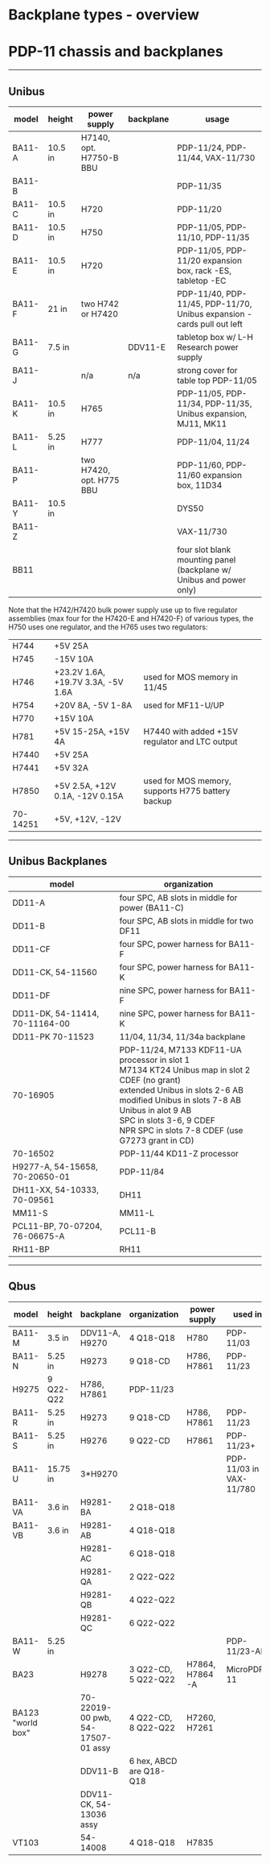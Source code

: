 # Backplane types - overview

# PDP-11 chassis and backplanes

* * *

## Unibus

| model | height | power supply | backplane | usage |
| --- | --- | --- | --- | --- |
| BA11-A | 10.5 in | H7140,  <br>opt. H7750-B BBU |     | PDP-11/24, PDP-11/44, VAX-11/730 |
| BA11-B |     |     |     | PDP-11/35 |
| BA11-C | 10.5 in | H720 |     | PDP-11/20 |
| BA11-D | 10.5 in | H750 |     | PDP-11/05, PDP-11/10, PDP-11/35 |
| BA11-E | 10.5 in | H720 |     | PDP-11/05, PDP-11/20 expansion box, rack -ES, tabletop -EC |
| BA11-F | 21 in | two H742 or H7420 |     | PDP-11/40, PDP-11/45, PDP-11/70, Unibus expansion - cards pull out left |
| BA11-G | 7.5 in |     | DDV11-E | tabletop box w/ L-H Research power supply |
| BA11-J |     | n/a | n/a | strong cover for table top PDP-11/05 |
| BA11-K | 10.5 in | H765 |     | PDP-11/05, PDP-11/34, PDP-11/35, Unibus expansion, MJ11, MK11 |
| BA11-L | 5.25 in | H777 |     | PDP-11/04, 11/24 |
| BA11-P |     | two H7420,  <br>opt. H775 BBU |     | PDP-11/60, PDP-11/60 expansion box, 11D34 |
| BA11-Y | 10.5 in |     |     | DYS50 |
| BA11-Z |     |     |     | VAX-11/730 |
| BB11 |     |     |     | four slot blank mounting panel (backplane w/ Unibus and power only) |

Note that the H742/H7420 bulk power supply use up to five regulator assemblies (max four for the H7420-E and H7420-F) of various types, the H750 uses one regulator, and the H765 uses two regulators:

|     |     |     |
| --- | --- | --- |
| H744 | +5V 25A |     |
| H745 | \-15V 10A |     |
| H746 | +23.2V 1.6A, +19.7V 3.3A, -5V 1.6A | used for MOS memory in 11/45 |
| H754 | +20V 8A, -5V 1-8A | used for MF11-U/UP |
| H770 | +15V 10A |     |
| H781 | +5V 15-25A, +15V 4A | H7440 with added +15V regulator and LTC output |
| H7440 | +5V 25A |     |
| H7441 | +5V 32A |     |
| H7850 | +5V 2.5A, +12V 0.1A, -12V 0.15A | used for MOS memory, supports H775 battery backup |
| 70-14251 | +5V, +12V, -12V |     |

* * *

## Unibus Backplanes

| model | organization |
| --- | --- |
| DD11-A | four SPC, AB slots in middle for power (BA11-C) |
| DD11-B | four SPC, AB slots in middle for two DF11 |
| DD11-CF | four SPC, power harness for BA11-F |
| DD11-CK, 54-11560 | four SPC, power harness for BA11-K |
| DD11-DF | nine SPC, power harness for BA11-F |
| DD11-DK, 54-11414, 70-11164-00 | nine SPC, power harness for BA11-K |
| DD11-PK 70-11523 | 11/04, 11/34, 11/34a backplane |
| 70-16905 | PDP-11/24, M7133 KDF11-UA processor in slot 1  <br>M7134 KT24 Unibus map in slot 2 CDEF (no grant)  <br>extended Unibus in slots 2-6 AB  <br>modified Unibus in slots 7-8 AB  <br>Unibus in alot 9 AB  <br>SPC in slots 3-6, 9 CDEF  <br>NPR SPC in slots 7-8 CDEF (use G7273 grant in CD) |
| 70-16502 | PDP-11/44 KD11-Z processor |
| H9277-A, 54-15658, 70-20650-01 | PDP-11/84 |
| DH11-XX, 54-10333, 70-09561 | DH11 |
| MM11-S | MM11-L |
| PCL11-BP, 70-07204, 76-06675-A | PCL11-B |
| RH11-BP | RH11 |

* * *

## Qbus

| model | height | backplane | organization | power supply | used in |
| --- | --- | --- | --- | --- | --- |
| BA11-M | 3.5 in | DDV11-A, H9270 | 4 Q18-Q18 | H780 | PDP-11/03 |
| BA11-N | 5.25 in | H9273 | 9 Q18-CD | H786, H7861 | PDP-11/23 |
| H9275 | 9 Q22-Q22 | H786, H7861 | PDP-11/23 |
| BA11-R | 5.25 in | H9273 | 9 Q18-CD | H786, H7861 | PDP-11/23 |
| BA11-S | 5.25 in | H9276 | 9 Q22-CD | H7861 | PDP-11/23+ |
| BA11-U | 15.75 in | 3\*H9270 |     |     | PDP-11/03 in VAX-11/780 |
| BA11-VA | 3.6 in | H9281-BA | 2 Q18-Q18 |     |     |
| BA11-VB | 3.6 in | H9281-AB | 4 Q18-Q18 |     |     |
|     |     | H9281-AC | 6 Q18-Q18 |     |     |
|     |     | H9281-QA | 2 Q22-Q22 |     |     |
|     |     | H9281-QB | 4 Q22-Q22 |     |     |
|     |     | H9281-QC | 6 Q22-Q22 |     |     |
| BA11-W | 5.25 in |     |     |     | PDP-11/23-AH |
| BA23 |     | H9278 | 3 Q22-CD, 5 Q22-Q22 | H7864, H7864-A | MicroPDP-11 |
| BA123 "world box" |     | 70-22019-00 pwb,  <br>54-17507-01 assy | 4 Q22-CD, 8 Q22-Q22 | H7260, H7261 |     |
|     |     | DDV11-B | 6 hex, ABCD are Q18-Q18 |     |     |
|     |     | DDV11-CK, 54-13036 assy |     |     |     |
| VT103 |     | 54-14008 | 4 Q18-Q18 | H7835 |     |